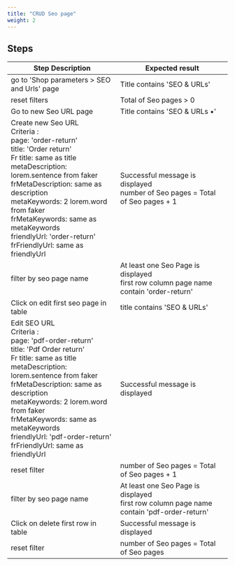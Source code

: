 ```yaml
---
title: "CRUD Seo page"
weight: 2
---
```

## Steps
| Step Description | Expected result |
| ----- | ----- |
| go to 'Shop parameters > SEO and Urls' page | Title contains 'SEO & URLs' |
| reset filters | Total of Seo pages > 0 |
| Go to new Seo URL page | Title contains 'SEO & URLs •' |
| Create new Seo URL <br>Criteria : <br>page: 'order-return'<br>title: 'Order return'<br>Fr title: same as title<br>metaDescription: lorem.sentence from faker<br>frMetaDescription: same as description<br>metaKeywords: 2 lorem.word from faker<br>frMetaKeywords: same as metaKeywords<br>friendlyUrl: 'order-return'<br>frFriendlyUrl: same as friendlyUrl | Successful message is displayed <br>number of Seo pages = Total of Seo pages + 1 |
| filter by seo page name | At least one Seo Page is displayed<br>first row column page name contain 'order-return' |
| Click on edit first seo page in table | title contains 'SEO & URLs' |
| Edit SEO URL <br>Criteria : <br>page: 'pdf-order-return'<br>title: 'Pdf Order return'<br>Fr title: same as title<br>metaDescription: lorem.sentence from faker<br>frMetaDescription: same as description<br>metaKeywords: 2 lorem.word from faker<br>frMetaKeywords: same as metaKeywords<br>friendlyUrl: 'pdf-order-return'<br>frFriendlyUrl: same as friendlyUrl | Successful message is displayed |
| reset filter | number of Seo pages = Total of Seo pages + 1 |
| filter by seo page name | At least one Seo Page is displayed<br>first row column page name contain 'pdf-order-return' |
| Click on delete first row in table | Successful message is displayed |
| reset filter | number of Seo pages = Total of Seo pages |
